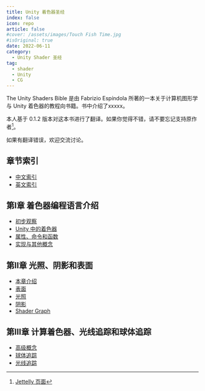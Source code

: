 ```yaml
---
title: Unity 着色器圣经
index: false
icon: repo
article: false
#cover: /assets/images/Touch Fish Time.jpg
#isOriginal: true
date: 2022-06-11
category:
  - Unity Shader 圣经
tag:
  - shader
  - Unity
  - CG
---
```


The Unity Shaders Bible 是由 Fabrizio Espíndola 所著的一本关于计算机图形学与 Unity 着色器的教程向书籍。书中介绍了xxxxx。

本人基于 0.1.2 版本对这本书进行了翻译。如果你觉得不错，请不要忘记支持原作者[^1]。

如果有翻译错误，欢迎交流讨论。

<!-- more -->
## 章节索引
* [中文索引](idx.md#中文索引)
* [英文索引](idx.md#英文索引)
## 第Ⅰ章 着色器编程语言介绍
* [初步观察](initial_observations.md)
* [Unity 中的着色器](shader_in_unity.md)
* [属性、命令和函数](properties_commands_and_functions.md)
* [实现与其他概念](implementation_and_other_concepts.md)

## 第Ⅱ章 光照、阴影和表面
* [本章介绍](introduction_to_the_chapter.md)
* [表面](surface.md)
* [光照](lighting.md)
* [阴影](shadow.md)
* [Shader Graph](shader_graph.md)

## 第Ⅲ章 计算着色器、光线追踪和球体追踪
* [高级概念](advanced_concepts.md)
* [球体追踪](sphere_tracing.md)
* [光线追踪](ray_tracing.md)

[^1]: [Jettelly 页面](https://www.jettelly.com/books/unity-shaders-bible/)

